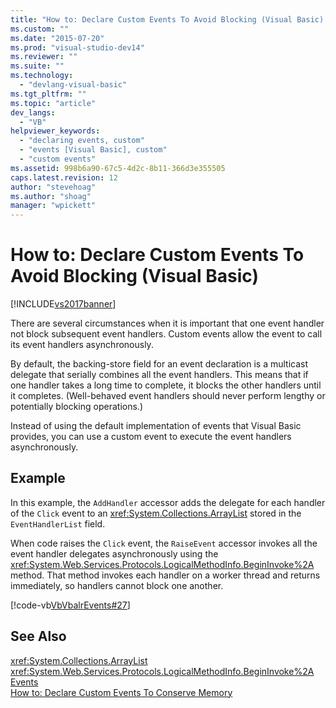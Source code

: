 ```yaml
---
title: "How to: Declare Custom Events To Avoid Blocking (Visual Basic) | Microsoft Docs"
ms.custom: ""
ms.date: "2015-07-20"
ms.prod: "visual-studio-dev14"
ms.reviewer: ""
ms.suite: ""
ms.technology: 
  - "devlang-visual-basic"
ms.tgt_pltfrm: ""
ms.topic: "article"
dev_langs: 
  - "VB"
helpviewer_keywords: 
  - "declaring events, custom"
  - "events [Visual Basic], custom"
  - "custom events"
ms.assetid: 998b6a90-67c5-4d2c-8b11-366d3e355505
caps.latest.revision: 12
author: "stevehoag"
ms.author: "shoag"
manager: "wpickett"
---
```

# How to: Declare Custom Events To Avoid Blocking (Visual Basic)
[!INCLUDE[vs2017banner](../../../../includes/vs2017banner.md)]

There are several circumstances when it is important that one event handler not block subsequent event handlers. Custom events allow the event to call its event handlers asynchronously.  
  
 By default, the backing-store field for an event declaration is a multicast delegate that serially combines all the event handlers. This means that if one handler takes a long time to complete, it blocks the other handlers until it completes. (Well-behaved event handlers should never perform lengthy or potentially blocking operations.)  
  
 Instead of using the default implementation of events that Visual Basic provides, you can use a custom event to execute the event handlers asynchronously.  
  
## Example  
 In this example, the `AddHandler` accessor adds the delegate for each handler of the `Click` event to an <xref:System.Collections.ArrayList> stored in the `EventHandlerList` field.  
  
 When code raises the `Click` event, the `RaiseEvent` accessor invokes all the event handler delegates asynchronously using the <xref:System.Web.Services.Protocols.LogicalMethodInfo.BeginInvoke%2A> method. That method invokes each handler on a worker thread and returns immediately, so handlers cannot block one another.  
  
 [!code-vb[VbVbalrEvents#27](../../../../samples/snippets/visualbasic/VS_Snippets_VBCSharp/VbVbalrEvents/VB/Class1.vb#27)]  
  
## See Also  
 <xref:System.Collections.ArrayList>   
 <xref:System.Web.Services.Protocols.LogicalMethodInfo.BeginInvoke%2A>   
 [Events](../../../../visual-basic/programming-guide/language-features/events/events.md)   
 [How to: Declare Custom Events To Conserve Memory](../../../../visual-basic/programming-guide/language-features/events/how-to-declare-custom-events-to-conserve-memory.md)